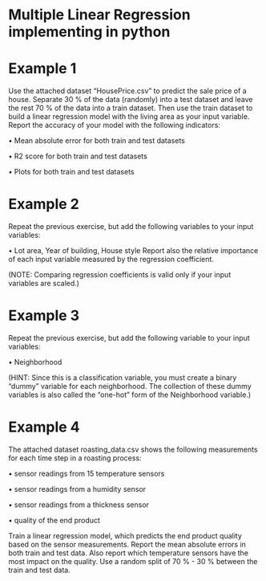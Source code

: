 # Multiple Linear Regression implementing in python

# Example 1
Use the attached dataset “HousePrice.csv” to predict the sale price of a house. Separate 30 % of the data (randomly) into a test dataset and leave the rest 70 % of the data into a train dataset. Then use the train dataset to build a linear regression model with the living area as your input variable. Report the accuracy of your model with the following indicators:

•
Mean absolute error for both train and test datasets

•
R2 score for both train and test datasets

•
Plots for both train and test datasets

# Example 2

Repeat the previous exercise, but add the following variables to your input variables:

•
Lot area, Year of building, House style
Report also the relative importance of each input variable measured by the regression coefficient.

(NOTE: Comparing regression coefficients is valid only if your input variables are scaled.)
# Example 3

Repeat the previous exercise, but add the following variable to your input variables:

•
Neighborhood

(HINT: Since this is a classification variable, you must create a binary “dummy” variable for each neighborhood. The collection of these dummy variables is also called the “one-hot” form of the Neighborhood variable.)

# Example 4

The attached dataset roasting_data.csv shows the following measurements for each time step in a roasting process:

•
sensor readings from 15 temperature sensors

•
sensor readings from a humidity sensor

•
sensor readings from a thickness sensor

•
quality of the end product

Train a linear regression model, which predicts the end product quality based on the sensor measurements. Report the mean absolute errors in both train and test data. Also report which temperature sensors have the most impact on the quality. Use a random split of 70 % - 30 % between the train and test data.
